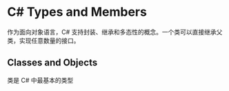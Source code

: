 # C# Types and Members



作为面向对象语言，C# 支持封装、继承和多态性的概念。一个类可以直接继承父类，实现任意数量的接口。

## Classes and Objects

类是 C# 中最基本的类型

